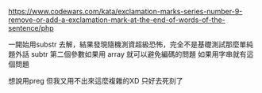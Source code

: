 https://www.codewars.com/kata/exclamation-marks-series-number-9-remove-or-add-a-exclamation-mark-at-the-end-of-words-of-the-sentence/php

一開始用substr 去解，結果發現隨機測資超級恐怖，完全不是基礎測試那麼單純
題外話 subtr 第二個參數如果用 array 就可以避免編碼的問題
如果用字串就有這個問題

想說用preg 但我又用不出來這麼複雜的XD
只好去死刻了
